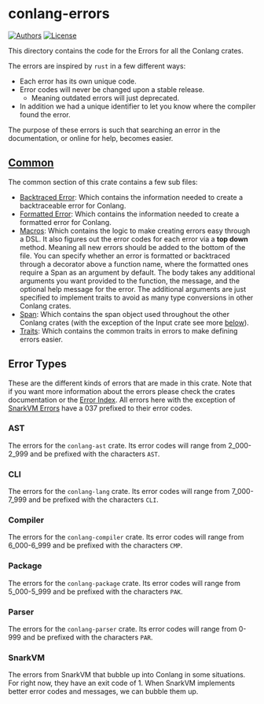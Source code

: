 # conlang-errors

[![Authors](https://img.shields.io/badge/authors-Aconlang-orange.svg)](../AUTHORS)
[![License](https://img.shields.io/badge/License-GPLv3-blue.svg)](./LICENSE.md)

This directory contains the code for the Errors for all the Conlang crates.

The errors are inspired by `rust` in a few different ways:

- Each error has its own unique code.
- Error codes will never be changed upon a stable release.
  - Meaning outdated errors will just deprecated.
- In addition we had a unique identifier to let you know where the compiler found the error.

The purpose of these errors is such that searching an error in the documentation, or online for help, becomes easier.

## [Common](./src/common)

The common section of this crate contains a few sub files:

- [Backtraced Error](./src/common/backtraced.rs): Which contains the information needed to create a backtraceable error for Conlang.
- [Formatted Error](./src/common/formatted.rs): Which contains the information needed to create a formatted error for Conlang.
- [Macros](./src/common/macros.rs): Which contains the logic to make creating errors easy through a DSL. It also figures out the error codes for each error via a **top down** method. Meaning all new errors should be added to the bottom of the file. You can specify whether an error is formatted or backtraced through a decorator above a function name, where the formatted ones require a Span as an argument by default. The body takes any additional arguments you want provided to the function, the message, and the optional help message for the error. The additional arguments are just specified to implement traits to avoid as many type conversions in other Conlang crates.
- [Span](./src/common/span.rs): Which contains the span object used throughout the other Conlang crates (with the exception of the Input crate see more [below](#input)).
- [Traits](./src/common/traits.rs): Which contains the common traits in errors to make defining errors easier.

## Error Types

These are the different kinds of errors that are made in this crate. Note that if you want more information about the errors please check the crates documentation or the [Error Index](./ERROR_INDEX.md). All errors here with the exception of [SnarkVM Errors](#snarkvm) have a 037 prefixed to their error codes.

### AST

The errors for the `conlang-ast` crate. Its error codes will range from 2_000-2_999 and be prefixed with the characters `AST`.

### CLI

The errors for the `conlang-lang` crate. Its error codes will range from 7_000-7_999 and be prefixed with the characters `CLI`.

### Compiler

The errors for the `conlang-compiler` crate. Its error codes will range from 6_000-6_999 and be prefixed with the characters `CMP`.


### Package

The errors for the `conlang-package` crate. Its error codes will range from 5_000-5_999 and be prefixed with the characters `PAK`.

### Parser

The errors for the `conlang-parser` crate. Its error codes will range from 0-999 and be prefixed with the characters `PAR`.

### SnarkVM

The errors from SnarkVM that bubble up into Conlang in some situations. For right now, they have an exit code of 1.
When SnarkVM implements better error codes and messages, we can bubble them up.


